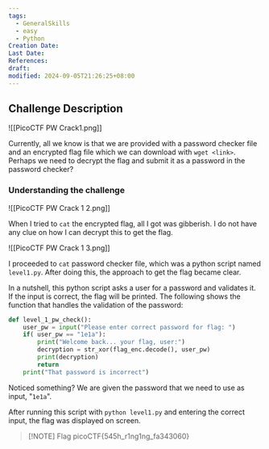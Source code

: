 ```yaml
---
tags:
  - GeneralSkills
  - easy
  - Python
Creation Date: 
Last Date: 
References: 
draft: 
modified: 2024-09-05T21:26:25+08:00
---
```

## Challenge Description
![[PicoCTF PW Crack1.png]]

Currently, all we know is that we are provided with a password checker file and an encrypted flag file which we can download with `wget <link>`. Perhaps we need to decrypt the flag and submit it as a password in the password checker?

### Understanding the challenge
![[PicoCTF PW Crack 1 2.png]]

When I tried to `cat` the encrypted flag, all I got was gibberish. I do not have any clue on how I can decrypt this to get the flag.

![[PicoCTF PW Crack 1 3.png]]

I proceeded to `cat` password checker file, which was a python script named `level1.py`. After doing this, the approach to get the flag became clear. 

In a nutshell, this python script asks a user for a password and validates it. If the input is correct, the flag will be printed. The following shows the function that handles the validation of the password:

```python
def level_1_pw_check():
    user_pw = input("Please enter correct password for flag: ")
    if( user_pw == "1e1a"):
        print("Welcome back... your flag, user:")
        decryption = str_xor(flag_enc.decode(), user_pw)
        print(decryption)
        return
    print("That password is incorrect")
```
Noticed something? We are given the password that we need to use as input, "`1e1a`".

After running this script with `python level1.py` and entering the correct input, the flag was displayed on screen. 

> [!NOTE] Flag
> picoCTF{545h_r1ng1ng_fa343060}